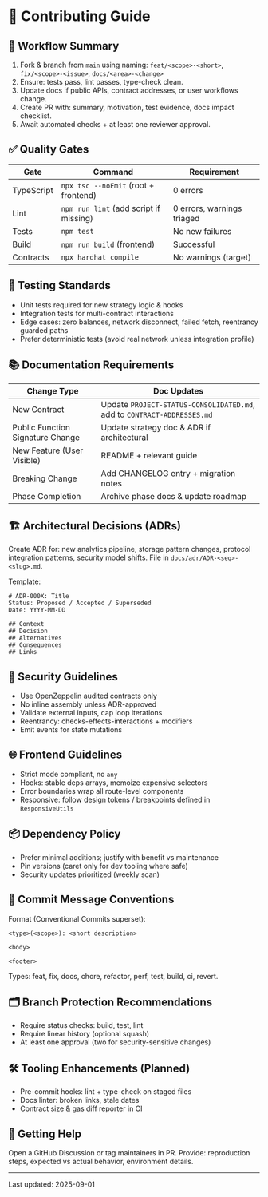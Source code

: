 # 🤝 Contributing Guide

## 🔄 Workflow Summary

1. Fork & branch from `main` using naming: `feat/<scope>-<short>`, `fix/<scope>-<issue>`, `docs/<area>-<change>`
2. Ensure: tests pass, lint passes, type-check clean.
3. Update docs if public APIs, contract addresses, or user workflows change.
4. Create PR with: summary, motivation, test evidence, docs impact checklist.
5. Await automated checks + at least one reviewer approval.

## ✅ Quality Gates

| Gate | Command | Requirement |
|------|---------|-------------|
| TypeScript | `npx tsc --noEmit` (root + frontend) | 0 errors |
| Lint | `npm run lint` (add script if missing) | 0 errors, warnings triaged |
| Tests | `npm test` | No new failures |
| Build | `npm run build` (frontend) | Successful |
| Contracts | `npx hardhat compile` | No warnings (target) |

## 🧪 Testing Standards

- Unit tests required for new strategy logic & hooks
- Integration tests for multi-contract interactions
- Edge cases: zero balances, network disconnect, failed fetch, reentrancy guarded paths
- Prefer deterministic tests (avoid real network unless integration profile)

## 📚 Documentation Requirements

| Change Type | Doc Updates |
|-------------|-------------|
| New Contract | Update `PROJECT-STATUS-CONSOLIDATED.md`, add to `CONTRACT-ADDRESSES.md` |
| Public Function Signature Change | Update strategy doc & ADR if architectural |
| New Feature (User Visible) | README + relevant guide |
| Breaking Change | Add CHANGELOG entry + migration notes |
| Phase Completion | Archive phase docs & update roadmap |

## 🏗 Architectural Decisions (ADRs)

Create ADR for: new analytics pipeline, storage pattern changes, protocol integration patterns, security model shifts. File in `docs/adr/ADR-<seq>-<slug>.md`.

Template:

```text
# ADR-000X: Title
Status: Proposed / Accepted / Superseded
Date: YYYY-MM-DD

## Context
## Decision
## Alternatives
## Consequences
## Links
```

## 🔐 Security Guidelines

- Use OpenZeppelin audited contracts only
- No inline assembly unless ADR-approved
- Validate external inputs, cap loop iterations
- Reentrancy: checks-effects-interactions + modifiers
- Emit events for state mutations

## 🌐 Frontend Guidelines

- Strict mode compliant, no `any`
- Hooks: stable deps arrays, memoize expensive selectors
- Error boundaries wrap all route-level components
- Responsive: follow design tokens / breakpoints defined in `ResponsiveUtils`

## 📦 Dependency Policy

- Prefer minimal additions; justify with benefit vs maintenance
- Pin versions (caret only for dev tooling where safe)
- Security updates prioritized (weekly scan)

## 🧾 Commit Message Conventions

Format (Conventional Commits superset):

```
<type>(<scope>): <short description>

<body>

<footer>
```

Types: feat, fix, docs, chore, refactor, perf, test, build, ci, revert.

## 🗂 Branch Protection Recommendations

- Require status checks: build, test, lint
- Require linear history (optional squash)
- At least one approval (two for security-sensitive changes)

## 🛠 Tooling Enhancements (Planned)

- Pre-commit hooks: lint + type-check on staged files
- Docs linter: broken links, stale dates
- Contract size & gas diff reporter in CI

## 🙋 Getting Help

Open a GitHub Discussion or tag maintainers in PR. Provide: reproduction steps, expected vs actual behavior, environment details.

---

Last updated: 2025-09-01
